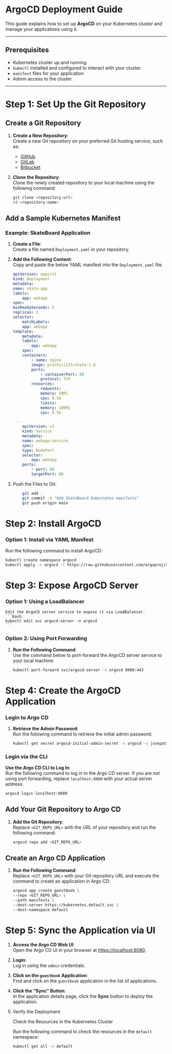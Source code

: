 # ArgoCD Deployment Guide

This guide explains how to set up **ArgoCD** on your Kubernetes cluster and manage your applications using it.

---

## Prerequisites

- Kubernetes cluster up and running.
- `kubectl` installed and configured to interact with your cluster.
- `manifest` files for your application
- Admin access to the cluster.

---

# Step 1: Set Up the Git Repository

## Create a Git Repository

1. **Create a New Repository**:  
   Create a new Git repository on your preferred Git hosting service, such as:

   - [GitHub](https://github.com/)
   - [GitLab](https://gitlab.com/)
   - [Bitbucket](https://bitbucket.org/)

2. **Clone the Repository**:  
   Clone the newly created repository to your local machine using the following command:

   ```bash
   git clone <repository-url>
   cd <repository-name>
   ```

## Add a Sample Kubernetes Manifest

### Example: SkateBoard Application

1. **Create a File**:  
   Create a file named `Deployment.yaml` in your repository.

2. **Add the Following Content**:  
   Copy and paste the below YAML manifest into the `Deployment.yaml` file.

   ```yaml
   apiVersion: apps/v1
   kind: Deployment
   metadata:
   name: skate-app
   labels:
       app: webapp
   spec:
   minReadySeconds: 5
   replicas: 2
   selector:
       matchLabels:
       app: webapp
   template:
       metadata:
       labels:
           app: webapp
       spec:
       containers:
           - name: nginx
           image: prachiii123/skate:1.0
           ports:
               - containerPort: 80
               protocol: TCP
           resources:
               requests:
               memory: 50Mi
               cpu: 0.5m
               limits:
               memory: 100Mi
               cpu: 0.5m

    ---
       apiVersion: v1
       kind: Service
       metadata:
       name: webapp-service
       spec:
       type: NodePort
       selector:
           app: webapp
       ports:
           - port: 80
           targetPort: 80
   ```

3. Push the Files to Git:
   ```bash
       git add .
       git commit -m "Add SkateBoard Kubernetes manifests"
       git push origin main
   ```

# Step 2: Install ArgoCD

### Option 1: Install via YAML Manifest

Run the following command to install ArgoCD:

```bash
kubectl create namespace argocd
kubectl apply -n argocd -f https://raw.githubusercontent.com/argoproj/argo-cd/stable/manifests/install.yaml
```

# Step 3: Expose ArgoCD Server

### Option 1: Using a LoadBalancer

    Edit the ArgoCD server service to expose it via LoadBalancer.
    ```bash
    kubectl edit svc argocd-server -n argocd
    ```

### Option 2: Using Port Forwarding

1. **Run the Following Command**:  
   Use the command below to port-forward the ArgoCD server service to your local machine:

   ```bash
   kubectl port-forward svc/argocd-server -n argocd 8080:443
   ```
# Step 4: Create the ArgoCD Application

### Login to Argo CD

1. **Retrieve the Admin Password**:  
   Run the following command to retrieve the initial admin password:

   ```bash
   kubectl get secret argocd-initial-admin-secret -n argocd -o jsonpath="{.data.password}" | base64 -d
   ```
### Login via the CLI

  **Use the Argo CD CLI to Log In**:  
   Run the following command to log in to the Argo CD server. If you are not using port forwarding, replace `localhost:8080` with your actual server address.

   ```bash
   argocd login localhost:8080
   ```

## Add Your Git Repository to Argo CD

1. **Add the Git Repository**:  
   Replace `<GIT_REPO_URL>` with the URL of your repository and run the following command:

   ```bash
   argocd repo add <GIT_REPO_URL>
   ```
## Create an Argo CD Application

1. **Run the Following Command**:  
   Replace `<GIT_REPO_URL>` with your Git repository URL and execute the command to create an application in Argo CD:

   ```bash
   argocd app create guestbook \
   --repo <GIT_REPO_URL> \
   --path manifests \
   --dest-server https://kubernetes.default.svc \
   --dest-namespace default
   ```
# Step 5: Sync the Application via UI

1. **Access the Argo CD Web UI**:  
   Open the Argo CD UI in your browser at [https://localhost:8080](https://localhost:8080).

2. **Login**:  
   Log in using the `admin` credentials.

3. **Click on the `guestbook` Application**:  
   Find and click on the `guestbook` application in the list of applications.

4. **Click the “Sync” Button**:  
   In the application details page, click the **Sync** button to deploy the application.
5.  Verify the Deployment

     Check the Resources in the Kubernetes Cluster

    Run the following command to check the resources in the `default` namespace:

    ```bash
    kubectl get all -n default
    ```
    